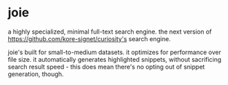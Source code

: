 # joie
a highly specialized, minimal full-text search engine. 
the next version of https://github.com/kore-signet/curiosity's search engine.

joie's built for small-to-medium datasets. it optimizes for performance over file size. it automatically generates highlighted snippets, without sacrificing search result speed - this does mean there's no opting out of snippet generation, though.

